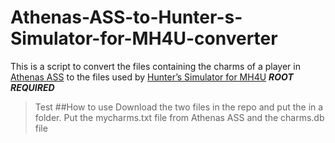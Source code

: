 # Athenas-ASS-to-Hunter-s-Simulator-for-MH4U-converter
This is a script to convert the files containing the charms of a player in [Athenas ASS](facebook.com/AthenasArmorSetSearch/) to the files used by [Hunter’s Simulator for MH4U](play.google.com/store/apps/details?id=com.thisisgame.mhsimul)
***ROOT REQUIRED***
>Test
##How to use
Download the two files in the repo and put the in a folder. Put the mycharms.txt file from Athenas ASS and the charms.db file
